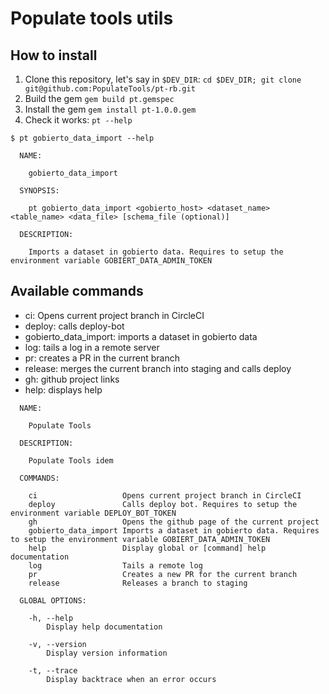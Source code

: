 # Populate tools utils

## How to install

1. Clone this repository, let's say in `$DEV_DIR`: `cd $DEV_DIR; git clone git@github.com:PopulateTools/pt-rb.git`
2. Build the gem `gem build pt.gemspec`
3. Install the gem `gem install pt-1.0.0.gem`
4. Check it works: `pt --help`

```
$ pt gobierto_data_import --help

  NAME:

    gobierto_data_import

  SYNOPSIS:

    pt gobierto_data_import <gobierto_host> <dataset_name> <table_name> <data_file> [schema_file (optional)]

  DESCRIPTION:

    Imports a dataset in gobierto data. Requires to setup the environment variable GOBIERT_DATA_ADMIN_TOKEN
```

## Available commands

- ci: Opens current project branch in CircleCI
- deploy: calls deploy-bot
- gobierto_data_import: imports a dataset in gobierto data
- log: tails a log in a remote server
- pr: creates a PR in the current branch
- release: merges the current branch into staging and calls deploy
- gh: github project links
- help: displays help

```
  NAME:

    Populate Tools

  DESCRIPTION:

    Populate Tools idem

  COMMANDS:

    ci                   Opens current project branch in CircleCI
    deploy               Calls deploy bot. Requires to setup the environment variable DEPLOY_BOT_TOKEN
    gh                   Opens the github page of the current project
    gobierto_data_import Imports a dataset in gobierto data. Requires to setup the environment variable GOBIERT_DATA_ADMIN_TOKEN
    help                 Display global or [command] help documentation
    log                  Tails a remote log
    pr                   Creates a new PR for the current branch
    release              Releases a branch to staging

  GLOBAL OPTIONS:

    -h, --help
        Display help documentation

    -v, --version
        Display version information

    -t, --trace
        Display backtrace when an error occurs
```
